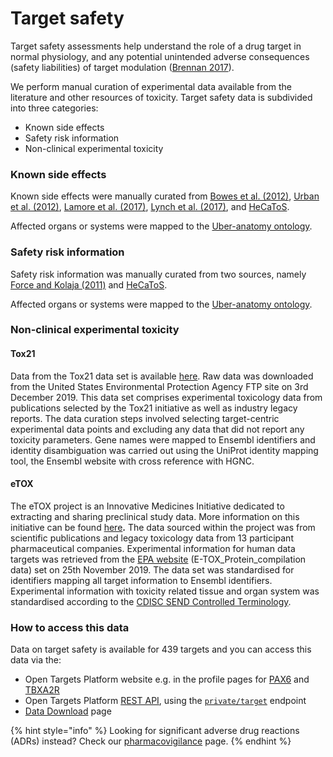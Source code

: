 # Target safety

Target safety assessments help understand the role of a drug target in normal physiology, and any potential unintended adverse consequences \(safety liabilities\) of target modulation \([Brennan 2017](https://link.springer.com/protocol/10.1007%2F978-1-4939-7172-5_12)\).

We perform manual curation of experimental data available from the literature and other resources of toxicity. Target safety data is subdivided into three categories:

* Known side effects
* Safety risk information 
* Non-clinical experimental toxicity

### Known side effects

Known side effects were manually curated from [Bowes et al. \(2012\)](https://europepmc.org/article/MED/23197038), [Urban et al. \(2012\)](https://onlinelibrary.wiley.com/doi/abs/10.1002/9781118098141.ch2), [Lamore et al. \(2017\)](https://europepmc.org/article/MED/28453775), [Lynch et al. \(2017\)](https://europepmc.org/article/MED/28216264), and [HeCaToS](https://www.hecatos.eu/).

Affected organs or systems were mapped to the [Uber-anatomy ontology](https://www.ebi.ac.uk/ols/ontologies/uberon).

### **Safety risk information**

Safety risk information was manually curated from two sources, namely [Force and Kolaja \(2011\)](https://europepmc.org/article/MED/21283106) and [HeCaToS](https://www.hecatos.eu/).

Affected organs or systems were mapped to the [Uber-anatomy ontology](https://www.ebi.ac.uk/ols/ontologies/uberon).

### **Non-clinical experimental toxicity** 

#### **Tox21**

Data from the Tox21 data set is available [here](https://tripod.nih.gov/tox21/assays/index.html). Raw data was downloaded from the United States Environmental Protection Agency FTP site on 3rd December 2019. This data set comprises experimental toxicology data from publications selected by the Tox21 initiative as well as industry legacy reports. The data curation steps involved selecting target-centric experimental data points and excluding any data that did not report any toxicity parameters. Gene names were mapped to Ensembl identifiers and identity disambiguation was carried out using the UniProt identity mapping tool, the Ensembl website with cross reference with HGNC.

#### eTOX

The eTOX project is an Innovative Medicines Initiative dedicated to extracting and sharing preclinical study data. More information on this initiative can be found [here](https://www.mdpi.com/1422-0067/15/11/21136/htm)**.** The data sourced within the project was from scientific publications and legacy toxicology data from 13 participant pharmaceutical companies. Experimental information for human data targets was retrieved from the [EPA website](https://www.epa.gov/chemical-research/exploring-toxcast-data-downloadable-data) \(E-TOX\_Protein\_compilation data\) set on 25th November 2019. The data set was standardised for identifiers mapping all target information to Ensembl identifiers. Experimental information with toxicity related tissue and organ system was standardised according to the [CDISC SEND Controlled Terminology](https://evs.nci.nih.gov/ftp1/CDISC/SEND/SEND%20Terminology.html).

### **How to access this data**

Data on target safety is available for 439 targets and you can access this data via the:

* Open Targets Platform website e.g. in the profile pages for [PAX6](https://www.targetvalidation.org/target/ENSG00000007372) and [TBXA2R](https://www.targetvalidation.org/target/ENSG00000006638) 
* Open Targets Platform [REST API](https://docs.targetvalidation.org/programmatic-access/rest-api), using the [`private/target`](https://platform-api.opentargets.io/v3/platform/docs/swagger-ui#/private/getTargetByENSGID) endpoint
* [Data Download](https://www.targetvalidation.org/downloads/data) page

{% hint style="info" %}
Looking for significant adverse drug reactions \(ADRs\) instead? Check our [pharmacovigilance](https://docs.targetvalidation.org/getting-started/getting-started/drug-summary/pharmacovigilance) page.
{% endhint %}

